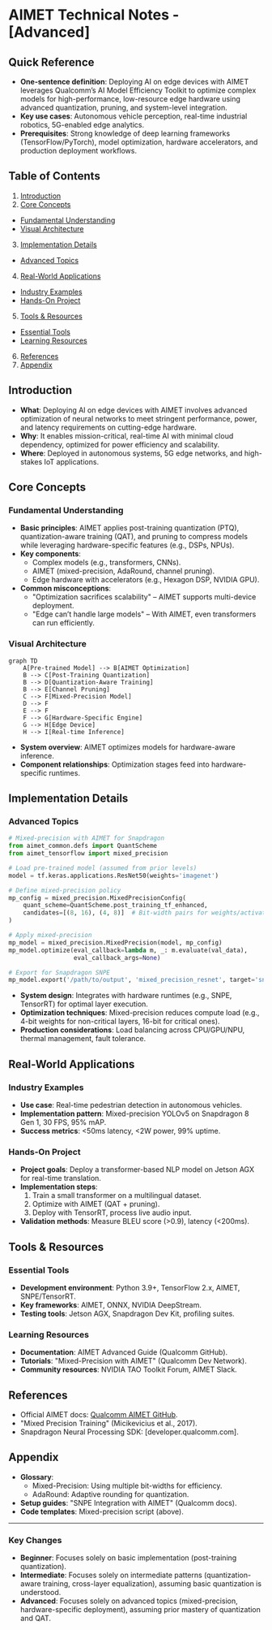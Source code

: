 # AIMET Technical Notes - [Advanced]

<!-- [Image description: A rectangular, detailed diagram depicting an advanced edge deployment pipeline: a complex AI model (e.g., ResNet-50) undergoes AIMET optimization (quantization, pruning, and mixed-precision), then integrates with a hardware-specific inference engine (e.g., Qualcomm SNPE or NVIDIA TensorRT) on an edge device like a Snapdragon 8 Gen 1 or Jetson AGX. The image includes performance annotations (e.g., latency, throughput, power), layered architecture, and a futuristic technical aesthetic.] -->

## Quick Reference  
- **One-sentence definition**: Deploying AI on edge devices with AIMET leverages Qualcomm’s AI Model Efficiency Toolkit to optimize complex models for high-performance, low-resource edge hardware using advanced quantization, pruning, and system-level integration.  
- **Key use cases**: Autonomous vehicle perception, real-time industrial robotics, 5G-enabled edge analytics.  
- **Prerequisites**: Strong knowledge of deep learning frameworks (TensorFlow/PyTorch), model optimization, hardware accelerators, and production deployment workflows.  

## Table of Contents
1. [Introduction](#introduction)  
2. [Core Concepts](#core-concepts)  
  - [Fundamental Understanding](#fundamental-understanding)  
  - [Visual Architecture](#visual-architecture)  
3. [Implementation Details](#implementation-details)  
  - [Advanced Topics](#advanced-topics)  
4. [Real-World Applications](#real-world-applications)  
  - [Industry Examples](#industry-examples)  
  - [Hands-On Project](#hands-on-project)  
5. [Tools & Resources](#tools--resources)  
  - [Essential Tools](#essential-tools)  
  - [Learning Resources](#learning-resources)  
6. [References](#references)  
7. [Appendix](#appendix)  

## Introduction  
- **What**: Deploying AI on edge devices with AIMET involves advanced optimization of neural networks to meet stringent performance, power, and latency requirements on cutting-edge hardware.  
- **Why**: It enables mission-critical, real-time AI with minimal cloud dependency, optimized for power efficiency and scalability.  
- **Where**: Deployed in autonomous systems, 5G edge networks, and high-stakes IoT applications.  

## Core Concepts  
### Fundamental Understanding  
- **Basic principles**: AIMET applies post-training quantization (PTQ), quantization-aware training (QAT), and pruning to compress models while leveraging hardware-specific features (e.g., DSPs, NPUs).  
- **Key components**:  
  - Complex models (e.g., transformers, CNNs).  
  - AIMET (mixed-precision, AdaRound, channel pruning).  
  - Edge hardware with accelerators (e.g., Hexagon DSP, NVIDIA GPU).  
- **Common misconceptions**:  
  - "Optimization sacrifices scalability" – AIMET supports multi-device deployment.  
  - "Edge can’t handle large models" – With AIMET, even transformers can run efficiently.  

### Visual Architecture  
```mermaid  
graph TD  
    A[Pre-trained Model] --> B[AIMET Optimization]  
    B --> C[Post-Training Quantization]  
    B --> D[Quantization-Aware Training]  
    B --> E[Channel Pruning]  
    C --> F[Mixed-Precision Model]  
    D --> F  
    E --> F  
    F --> G[Hardware-Specific Engine]  
    G --> H[Edge Device]  
    H --> I[Real-time Inference]  
```  
- **System overview**: AIMET optimizes models for hardware-aware inference.  
- **Component relationships**: Optimization stages feed into hardware-specific runtimes.  

## Implementation Details  
### Advanced Topics  
```python  
# Mixed-precision with AIMET for Snapdragon  
from aimet_common.defs import QuantScheme  
from aimet_tensorflow import mixed_precision  

# Load pre-trained model (assumed from prior levels)  
model = tf.keras.applications.ResNet50(weights='imagenet')  

# Define mixed-precision policy  
mp_config = mixed_precision.MixedPrecisionConfig(  
    quant_scheme=QuantScheme.post_training_tf_enhanced,  
    candidates=[(8, 16), (4, 8)]  # Bit-width pairs for weights/activations  
)  

# Apply mixed-precision  
mp_model = mixed_precision.MixedPrecision(model, mp_config)  
mp_model.optimize(eval_callback=lambda m, _: m.evaluate(val_data),  
                  eval_callback_args=None)  

# Export for Snapdragon SNPE  
mp_model.export('/path/to/output', 'mixed_precision_resnet', target='snpe')  
```  
- **System design**: Integrates with hardware runtimes (e.g., SNPE, TensorRT) for optimal layer execution.  
- **Optimization techniques**: Mixed-precision reduces compute load (e.g., 4-bit weights for non-critical layers, 16-bit for critical ones).  
- **Production considerations**: Load balancing across CPU/GPU/NPU, thermal management, fault tolerance.  

## Real-World Applications  
### Industry Examples  
- **Use case**: Real-time pedestrian detection in autonomous vehicles.  
- **Implementation pattern**: Mixed-precision YOLOv5 on Snapdragon 8 Gen 1, 30 FPS, 95% mAP.  
- **Success metrics**: <50ms latency, <2W power, 99% uptime.  

### Hands-On Project  
- **Project goals**: Deploy a transformer-based NLP model on Jetson AGX for real-time translation.  
- **Implementation steps**:  
  1. Train a small transformer on a multilingual dataset.  
  2. Optimize with AIMET (QAT + pruning).  
  3. Deploy with TensorRT, process live audio input.  
- **Validation methods**: Measure BLEU score (>0.9), latency (<200ms).  

## Tools & Resources  
### Essential Tools  
- **Development environment**: Python 3.9+, TensorFlow 2.x, AIMET, SNPE/TensorRT.  
- **Key frameworks**: AIMET, ONNX, NVIDIA DeepStream.  
- **Testing tools**: Jetson AGX, Snapdragon Dev Kit, profiling suites.  

### Learning Resources  
- **Documentation**: AIMET Advanced Guide (Qualcomm GitHub).  
- **Tutorials**: "Mixed-Precision with AIMET" (Qualcomm Dev Network).  
- **Community resources**: NVIDIA TAO Toolkit Forum, AIMET Slack.  

## References  
- Official AIMET docs: [Qualcomm AIMET GitHub](https://github.com/quic/aimet).  
- "Mixed Precision Training" (Micikevicius et al., 2017).  
- Snapdragon Neural Processing SDK: [developer.qualcomm.com].  

## Appendix  
- **Glossary**:  
  - Mixed-Precision: Using multiple bit-widths for efficiency.  
  - AdaRound: Adaptive rounding for quantization.  
- **Setup guides**: "SNPE Integration with AIMET" (Qualcomm docs).  
- **Code templates**: Mixed-precision script (above).  

---

### Key Changes
- **Beginner**: Focuses solely on basic implementation (post-training quantization).
- **Intermediate**: Focuses solely on intermediate patterns (quantization-aware training, cross-layer equalization), assuming basic quantization is understood.
- **Advanced**: Focuses solely on advanced topics (mixed-precision, hardware-specific deployment), assuming prior mastery of quantization and QAT.